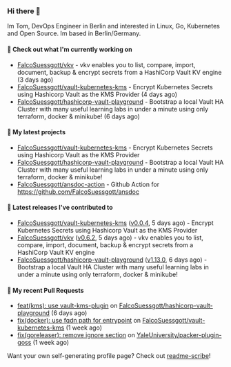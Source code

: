 ### Hi there 👋

Im Tom, DevOps Engineer in Berlin and interested in Linux, Go, Kubernetes and Open Source.
Im based in Berlin/Germany.

#### 👷 Check out what I'm currently working on

- [FalcoSuessgott/vkv](https://github.com/FalcoSuessgott/vkv) - vkv enables you to list, compare, import, document, backup &amp; encrypt secrets from a HashiCorp Vault KV engine (3 days ago)
- [FalcoSuessgott/vault-kubernetes-kms](https://github.com/FalcoSuessgott/vault-kubernetes-kms) - Encrypt Kubernetes Secrets using Hashicorp Vault as the KMS Provider (4 days ago)
- [FalcoSuessgott/hashicorp-vault-playground](https://github.com/FalcoSuessgott/hashicorp-vault-playground) - Bootstrap a local Vault HA Cluster with many useful learning labs in under a minute using only terraform, docker &amp; minikube! (6 days ago)

#### 🌱 My latest projects

- [FalcoSuessgott/vault-kubernetes-kms](https://github.com/FalcoSuessgott/vault-kubernetes-kms) - Encrypt Kubernetes Secrets using Hashicorp Vault as the KMS Provider
- [FalcoSuessgott/hashicorp-vault-playground](https://github.com/FalcoSuessgott/hashicorp-vault-playground) - Bootstrap a local Vault HA Cluster with many useful learning labs in under a minute using only terraform, docker &amp; minikube!
- [FalcoSuessgott/ansdoc-action](https://github.com/FalcoSuessgott/ansdoc-action) - Github Action for https://github.com/FalcoSuessgott/ansdoc

#### 🔭 Latest releases I've contributed to

- [FalcoSuessgott/vault-kubernetes-kms](https://github.com/FalcoSuessgott/vault-kubernetes-kms) ([v0.0.4](https://github.com/FalcoSuessgott/vault-kubernetes-kms/releases/tag/v0.0.4), 5 days ago) - Encrypt Kubernetes Secrets using Hashicorp Vault as the KMS Provider
- [FalcoSuessgott/vkv](https://github.com/FalcoSuessgott/vkv) ([v0.6.2](https://github.com/FalcoSuessgott/vkv/releases/tag/v0.6.2), 5 days ago) - vkv enables you to list, compare, import, document, backup &amp; encrypt secrets from a HashiCorp Vault KV engine
- [FalcoSuessgott/hashicorp-vault-playground](https://github.com/FalcoSuessgott/hashicorp-vault-playground) ([v1.13.0](https://github.com/FalcoSuessgott/hashicorp-vault-playground/releases/tag/v1.13.0), 6 days ago) - Bootstrap a local Vault HA Cluster with many useful learning labs in under a minute using only terraform, docker &amp; minikube!

#### 🔨 My recent Pull Requests

- [feat(kms): use vault-kms-plugin](https://github.com/FalcoSuessgott/hashicorp-vault-playground/pull/58) on [FalcoSuessgott/hashicorp-vault-playground](https://github.com/FalcoSuessgott/hashicorp-vault-playground) (6 days ago)
- [fix(docker): use fqdn path for entrypoint](https://github.com/FalcoSuessgott/vault-kubernetes-kms/pull/27) on [FalcoSuessgott/vault-kubernetes-kms](https://github.com/FalcoSuessgott/vault-kubernetes-kms) (1 week ago)
- [fix(goreleaser): remove ignore section](https://github.com/YaleUniversity/packer-plugin-goss/pull/86) on [YaleUniversity/packer-plugin-goss](https://github.com/YaleUniversity/packer-plugin-goss) (1 week ago)

Want your own self-generating profile page? Check out [readme-scribe](https://github.com/muesli/readme-scribe)!